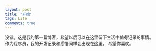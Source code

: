 ```yaml
---
layout: post
title: "开始"
tags: Life
comments: true
---
```


没错，这是我的第一篇博客，希望以后可以在这里留下生活中值得记录的事情。
作为程序员，我的开发记录和感悟同样会出现在这里。
希望你喜欢。